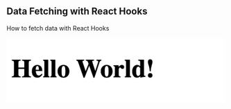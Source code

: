 ## Data Fetching with React Hooks

How to fetch data with React Hooks

![App Screenshot](/docs/img/app-screenshot.png?raw=true "App Screenshot")